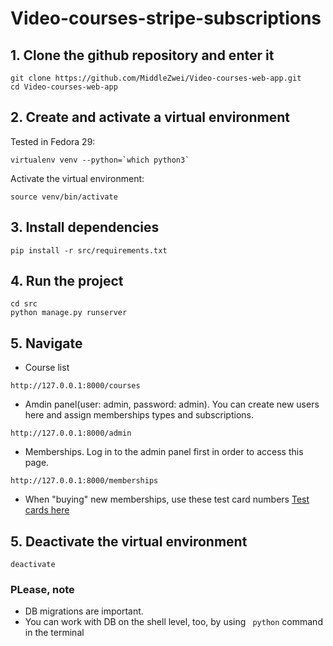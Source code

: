 # Video-courses-stripe-subscriptions

## 1. Clone the github repository and enter it
```
git clone https://github.com/MiddleZwei/Video-courses-web-app.git
cd Video-courses-web-app
```

## 2. Create and activate a virtual environment
Tested in Fedora 29:
```
virtualenv venv --python=`which python3`
```
Activate the virtual environment:
```
source venv/bin/activate
```

## 3. Install dependencies
```
pip install -r src/requirements.txt
```

## 4. Run the project
```
cd src
python manage.py runserver
```

## 5. Navigate
- Course list

``` 
http://127.0.0.1:8000/courses
```
- Amdin panel(user: admin, password: admin). You can create new users here and assign memberships types and subscriptions.
``` 
http://127.0.0.1:8000/admin
```
- Memberships. Log in to the admin panel first in order to access this page.
``` 
http://127.0.0.1:8000/memberships
```
- When "buying" new memberships, use these test card numbers
[Test cards here](https://stripe.com/docs/testing#cards)

## 5. Deactivate the virtual environment
```
deactivate
```

### PLease, note
- DB migrations are important.
- You can work with DB on the shell level, too, by using ``` python``` command in the terminal
